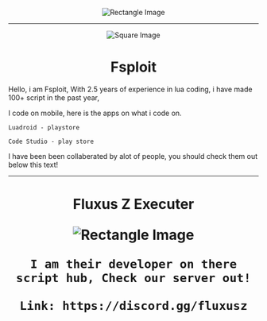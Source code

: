 <!-- Top Image (Rectangle) -->
<p align="center">
  <img src="https://encrypted-tbn0.gstatic.com/images?q=tbn:ANd9GcQkL7640kq2WeILRiZZKdKliMJyB9Wr0rBoQUs4HNjTgFA-03a51uWpP4b2&s=10" alt="Rectangle Image">
</p>

---

<!-- Small Square Image with Title -->
<p align="center">
  <img src="https://static-cdn.jtvnw.net/jtv_user_pictures/b5f89331-2859-43a1-b6b3-bc61ab48e0c4-profile_image-150x150.jpeg" alt="Square Image">
</p>

<h1 align="center">Fsploit</h1>

<p align="center">
  
Hello, i am Fsploit, With 2.5 years of experience in lua coding, i have made 100+ script in the past year,

I code on mobile, here is the apps on what i code on.

```
Luadroid - playstore
```

```
Code Studio - play store
```

I have been been collaberated by alot of people, you should check them out below this text!



</p>

---

<!-- Bottom Section with Rectangle Image -->
<h1 align="center">
  
Fluxus Z Executer 

<p align="center">
  <img src="https://encrypted-tbn0.gstatic.com/images?q=tbn:ANd9GcQase5umnpZD68mFr1W725foRqhcst1iC9GVw&usqp=CAU" alt="Rectangle Image">
</p>

<p align="center">

```
I am their developer on there script hub, Check our server out!
```

```
Link: https://discord.gg/fluxusz
```

</p>
